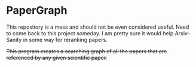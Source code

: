 # PaperGraph

This repository is a mess and should not be even considered useful. Need to come back to this project someday. I am pretty sure it would help Arxiv-Sanity in some way for reranking papers.

~~This program creates a searching graph of all the papers that are referenced by any given scientific paper.~~
